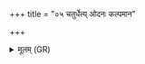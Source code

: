 +++
title = "०५ चतुर्धेत्य् ओदनः कल्पमान"

+++
<details><summary>मूलम् (GR)</summary>

चतुर्धेत्य् ओदनः कल्पमान  
ऊर्जा देवान् स्वधा पितॄन् ।  
शरीरं मनुष्यान् आशितंभवो ब्राह्मणान्  
सो ऽस्माकम् अस्तु परमे व्योमन् ॥
</details>